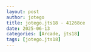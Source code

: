 ```yaml
---
layout: post
author: jotego
title: jotego.jts18 - 41268ce
date: 2025-06-13
categories: [Arcade, jts18]
tags: [jotego.jts18]
---
```


